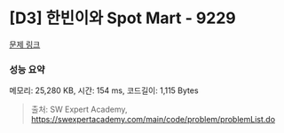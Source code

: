 # [D3] 한빈이와 Spot Mart - 9229 

[문제 링크](https://swexpertacademy.com/main/code/problem/problemDetail.do?contestProbId=AW8Wj7cqbY0DFAXN) 

### 성능 요약

메모리: 25,280 KB, 시간: 154 ms, 코드길이: 1,115 Bytes



> 출처: SW Expert Academy, https://swexpertacademy.com/main/code/problem/problemList.do